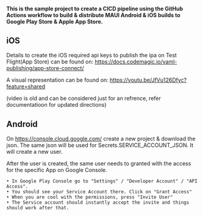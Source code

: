 #### This is the sample project to create a CICD pipeline using the GitHub Actions workflow to build & distribute MAUI Android & iOS builds to Google Play Store & Apple App Store.



## iOS

Details to create the iOS required api keys to publish the ipa on Test Flight(App Store) can be found on:
https://docs.codemagic.io/yaml-publishing/app-store-connect/


A visual representation can be found on: https://youtu.be/JfVu126Dfyc?feature=shared

(video is old and can be considered just for an refrence, refer documentatioon for updated directions)

## Android

On https://console.cloud.google.com/ create a new project & download the json. The same json will be used for Secrets.SERVICE_ACCOUNT_JSON. It will create a new user.

After the user is created, the same user needs to granted with the access for the specific App on Google Console.

    • In Google Play Console go to "Settings" / "Developer Account" / "API Access".
    • You should see your Service Account there. Click on "Grant Access"
    • When you are cool with the permissions, press "Invite User"
    • The Service account should instantly accept the invite and things should work after that.
